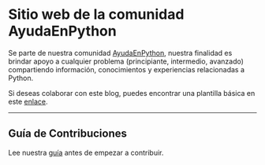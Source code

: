 # Sitio web de la comunidad AyudaEnPython

Se parte de nuestra comunidad [AyudaEnPython](https://www.facebook.com/groups/ayudapython),
nuestra finalidad es brindar apoyo a cualquier problema (principiante, intermedio, avanzado)
compartiendo información, conocimientos y experiencias relacionadas a Python.

Si deseas colaborar con este blog, puedes encontrar una plantilla básica en
este [enlace](https://github.com/AyudaEnPython/AyudaEnPython/blob/main/_aep/template.md).

---

## Guía de Contribuciones

Lee nuestra [guía](CONTRIBUTING.md) antes de empezar a contribuir.
